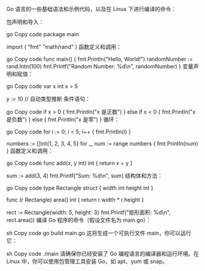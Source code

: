 
Go 语言的一些基础语法和示例代码，以及在 Linux 下进行编译的命令：

包声明和导入：

go
Copy code
package main

import (
    "fmt"
    "math/rand"
)
函数定义和调用：

go
Copy code
func main() {
    fmt.Println("Hello, World!")
    randomNumber := rand.Intn(100)
    fmt.Printf("Random Number: %d\n", randomNumber)
}
变量声明和赋值：

go
Copy code
var x int
x = 5

y := 10 // 自动类型推断
条件语句：

go
Copy code
if x > 0 {
    fmt.Println("x 是正数")
} else if x < 0 {
    fmt.Println("x 是负数")
} else {
    fmt.Println("x 是零")
}
循环：

go
Copy code
for i := 0; i < 5; i++ {
    fmt.Println(i)
}

numbers := []int{1, 2, 3, 4, 5}
for _, num := range numbers {
    fmt.Println(num)
}
函数定义和调用：

go
Copy code
func add(x, y int) int {
    return x + y
}

sum := add(3, 4)
fmt.Printf("Sum: %d\n", sum)
结构体和方法：

go
Copy code
type Rectangle struct {
    width  int
    height int
}

func (r Rectangle) area() int {
    return r.width * r.height
}

rect := Rectangle{width: 5, height: 3}
fmt.Printf("矩形面积: %d\n", rect.area())
编译 Go 程序的命令（假设文件名为 main.go）：

sh
Copy code
go build main.go
这将生成一个可执行文件 main，你可以运行它：

sh
Copy code
./main
请确保你已经安装了 Go 编程语言的编译器和运行环境。在 Linux 中，你可以使用包管理工具安装 Go，如 apt、yum 或 snap。
